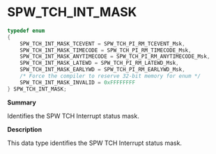 # SPW_TCH_INT_MASK

```c
typedef enum
{
    SPW_TCH_INT_MASK_TCEVENT = SPW_TCH_PI_RM_TCEVENT_Msk,
    SPW_TCH_INT_MASK_TIMECODE = SPW_TCH_PI_RM_TIMECODE_Msk,
    SPW_TCH_INT_MASK_ANYTIMECODE = SPW_TCH_PI_RM_ANYTIMECODE_Msk,
    SPW_TCH_INT_MASK_LATEWD = SPW_TCH_PI_RM_LATEWD_Msk,
    SPW_TCH_INT_MASK_EARLYWD = SPW_TCH_PI_RM_EARLYWD_Msk,
    /* Force the compiler to reserve 32-bit memory for enum */
    SPW_TCH_INT_MASK_INVALID = 0xFFFFFFFF
} SPW_TCH_INT_MASK;
```

**Summary**

Identifies the SPW TCH Interrupt status mask.

**Description**

This data type identifies the SPW TCH Interrupt status mask.
